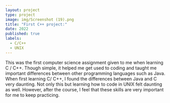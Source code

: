 ```yaml
---
layout: project
type: project
image: img/Screenshot (19).png
title: "First C++ project:"
date: 2022
published: true
labels:
  - C/C++
  - UNIX
---
```

This was the first computer science assignment given to me when learning C / C++. Though simple, it helped me get used to coding and taught me important differences between other programming languages such as Java. When first learning C/ C++, I found the differences between Java and C very daunting. Not only this but learning how to code in UNIX felt daunting as well. However, after the course, I feel that these skills are very important for me to keep practicing. 
